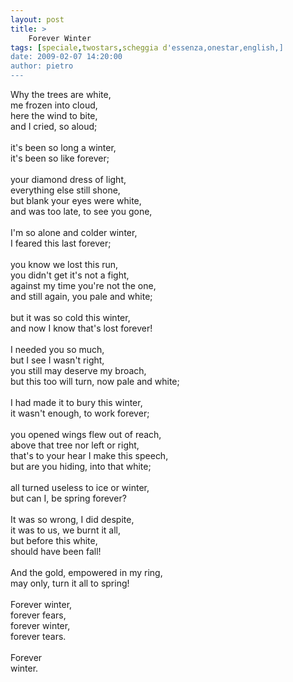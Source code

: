 ```yaml
---
layout: post
title: >
    Forever Winter
tags: [speciale,twostars,scheggia d'essenza,onestar,english,]
date: 2009-02-07 14:20:00
author: pietro
---
```

Why the trees are white,<br/>me frozen into cloud,<br/>here the wind to bite,<br/>and I cried, so aloud;<br/><br/>it's been so long a winter,<br/>it's been so like forever;<br/><br/>your diamond dress of light,<br/>everything else still shone,<br/>but blank your eyes were white,<br/>and was too late, to see you gone,<br/><br/>I'm so alone and colder winter,<br/>I feared this last forever;<br/><br/>you know we lost this run,<br/>you didn't get it's not a fight,<br/>against my time you're not the one,<br/>and still again, you pale and white;<br/><br/>but it was so cold this winter,<br/>and now I know that's lost forever!<br/><br/>I needed you so much,<br/>but I see I wasn't right,<br/>you still may deserve my broach,<br/>but this too will turn, now pale and white;<br/><br/>I had made it to bury this winter,<br/>it wasn't enough, to work forever;<br/><br/>you opened wings flew out of reach,<br/>above that tree nor left or right,<br/>that's to your hear I make this speech,<br/>but are you hiding, into that white;<br/><br/>all turned useless to ice or winter,<br/>but can I, be spring forever?<br/><br/>It was so wrong, I did despite,<br/>it was to us, we burnt it all,<br/>but before this white,<br/>should have been fall!<br/><br/>And the gold, empowered in my ring,<br/>may only, turn it all to spring!<br/><br/>Forever winter,<br/>forever fears,<br/>forever winter,<br/>forever tears.<br/><br/>Forever<br/>winter.
